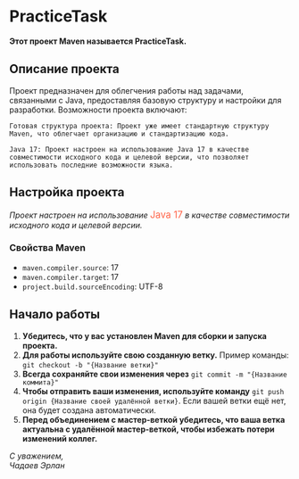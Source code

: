# PracticeTask

**Этот проект Maven называется PracticeTask.**

## Описание проекта

Проект предназначен для облегчения работы над задачами, связанными с Java, предоставляя базовую структуру и настройки для разработки. Возможности проекта включают:

    Готовая структура проекта: Проект уже имеет стандартную структуру Maven, что облегчает организацию и стандартизацию кода.

    Java 17: Проект настроен на использование Java 17 в качестве совместимости исходного кода и целевой версии, что позволяет использовать последние возможности языка.

## Настройка проекта

*Проект настроен на использование* <span style="color: #FF6347; font-size: 1.2em;">Java 17</span> *в качестве совместимости исходного кода и целевой версии.*

### Свойства Maven

- `maven.compiler.source`: 17
- `maven.compiler.target`: 17
- `project.build.sourceEncoding`: UTF-8

## Начало работы

1. **Убедитесь, что у вас установлен Maven для сборки и запуска проекта.**
2. **Для работы используйте свою созданную ветку.** Пример команды: `git checkout -b "{Название ветки}"`
3. **Всегда сохраняйте свои изменения через** `git commit -m "{Название коммита}"`
4. **Чтобы отправить ваши изменения, используйте команду** `git push origin {Название своей удалённой ветки}`. Если вашей ветки ещё нет, она будет создана автоматически.
5. **Перед объединением с мастер-веткой убедитесь, что ваша ветка актуальна с удалённой мастер-веткой, чтобы избежать потери изменений коллег.**

*С уважением,  
 Чадаев Эрлан*
